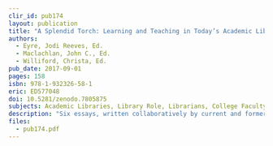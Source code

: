 ```yaml
---
clir_id: pub174
layout: publication
title: "A Splendid Torch: Learning and Teaching in Today’s Academic Libraries"
authors: 
  - Eyre, Jodi Reeves, Ed.
  - Maclachlan, John C., Ed.
  - Williford, Christa, Ed.
pub_date: 2017-09-01
pages: 158
isbn: 978-1-932326-58-1
eric: ED577048
doi: 10.5281/zenodo.7805875
subjects: Academic Libraries, Library Role, Librarians, College Faculty, Librarian Teacher Cooperation, Educational Technology, Technological Literacy, Maps, Case Studies, Cooperation, Electronic Publishing, Electronic Libraries, Printing
description: "Six essays, written collaboratively by current and former CLIR postdoctoral fellows, explore the contributions that today’s academic libraries—as providers of resources, professional support, and space—are making to learning and teaching. Topics include the continuing evolution of the learning commons, information literacy instruction, digital humanities teaching in libraries, spatial literacy, collaboration in digital special collections, and 3-D printing and pedagogy."
files:
  - pub174.pdf
---
```


